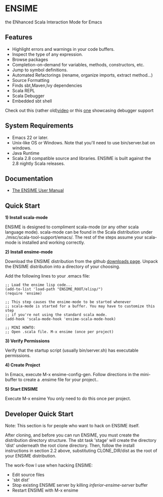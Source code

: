 # ENSIME
the ENhanced Scala Interaction Mode for Emacs


## Features

- Highlight errors and warnings in your code buffers.
- Inspect the type of any expression.
- Browse packages
- Completion-on-demand for variables, methods, constructors, etc.
- Jump to symbol definitions.
- Automated Refactorings (rename, organize imports, extract method...)
- Source Formatting
- Finds sbt,Maven,Ivy dependencies
- Scala REPL
- Scala Debugger
- Embedded sbt shell


Check out this (rather old)[video](http://www.youtube.com/watch?v=A2Lai8IjLoY) or this [one](http://www.youtube.com/watch?v=v7-G6vD42z8) showcasing debugger support


## System Requirements

- Emacs 22 or later.
- Unix-like OS or Windows. Note that you'll need to use bin/server.bat on windows.
- Java Runtime
- Scala 2.8 compatible source and libraries. ENSIME is built against the 2.8 nightly Scala releases. 


## Documentation
- [The ENSIME User Manual](http://aemon.com/file_dump/ensime_manual.html)


## Quick Start

__1) Install scala-mode__

ENSIME is designed to compliment scala-mode (or any other scala language mode). scala-mode can be found in the Scala distribution under ./misc/scala-tool-support/emacs/. The rest of the steps assume your scala-mode is installed and working correctly.

__2) Install ensime-mode__

Download the ENSIME distribution from the github [downloads page](http://github.com/aemoncannon/ensime/downloads). Unpack the ENSIME distribution into a directory of your choosing. 

Add the following lines to your .emacs file:

    ;; Load the ensime lisp code...
    (add-to-list 'load-path "ENSIME_ROOT/elisp/")
    (require 'ensime)

    ;; This step causes the ensime-mode to be started whenever
    ;; scala-mode is started for a buffer. You may have to customize this step
    ;; if you're not using the standard scala mode.
    (add-hook 'scala-mode-hook 'ensime-scala-mode-hook)

    ;; MINI HOWTO: 
    ;; Open .scala file. M-x ensime (once per project)


__3) Verify Permissions__

Verify that the startup script (usually bin/server.sh) has executable permissions.


__4) Create Project__

In Emacs, execute M-x ensime-config-gen. Follow directions in the mini-buffer to create a .ensime file for your project.. 


__5) Start ENSIME__

Execute M-x ensime
You only need to do this once per project.


## Developer Quick Start
Note: This section is for people who want to hack on ENSIME itself.

After cloning, and before you can run ENSIME, you must create the distribution directory structure. The sbt task 'stage' will create the directory 'dist' underneath the root clone directory. Then, follow the install instructions in section 2.2 above, substituting CLONE_DIR/dist as the root of your ENSIME distribution.


The work-flow I use when hacking ENSIME:

- Edit source files
- 'sbt dist'
- Stop existing ENSIME server by killing *inferior-ensime-server* buffer
- Restart ENSIME with M-x ensime
